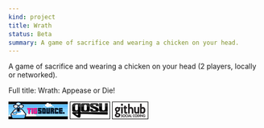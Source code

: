 ```yaml
---
kind: project
title: Wrath
status: Beta
summary: A game of sacrifice and wearing a chicken on your head.
---
```


A game of sacrifice and wearing a chicken on your head (2 players, locally or networked).

Full title: Wrath: Appease or Die!

[![TIGSource forum](/images/tigsource.png)](http://forums.tigsource.com/index.php?topic=19459)
[![Gosu forum](/images/libgosu.png)](http://www.libgosu.org/cgi-bin/mwf/topic_show.pl?tid=554)
[![Github project](/images/github.png)](http://github.com/Spooner/wrath)
